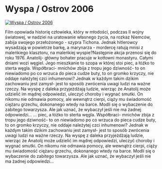 Wyspa / Ostrov 2006 
=============
[![Wyspa / Ostrov 2006 ](http://vidos.pl/images/player.gif)](http://vidos.pl/wyspa-ostrov-2006)

 Film opowiada historię człowieka, który w młodości, podczas II wojny światowej, w nadziei na uratowanie własnego życia, na rozkaz Niemców, zabija swojego przełożonego - szypra Tichona. Jednak hitlerowcy wysadzają w powietrze barkę, a marynarza - mordercę ratują mnisi z maleńkiego klasztoru, na maleńkiej wyspie?Następnie akcja przenosi się do roku 1976. Anatolij- główny bohater pracuje w kotłowni monastyru. Całymi dniami wozi węgiel. Jego mieszkanie to szopa w której stoi piec, a łóżko to sterta węgla. Współbraci- mnichów zbija z tropu jego dziwność- to on niewiadomo po co wrzuca do pieca cudze buty, to on gromko krzyczy, nie oddaje należytej czci inhumenowi? Jednak w każdym takim dzikim zachowaniu jest zamysł- jest to sposób zwrócenia uwagi ludzi na ważne rzeczy. Na wyspę z daleka przyjeżdżają ludzie, wierząc że Anatolij może udzielić im mądrej odpowiedzi, uleczyć choroby i wygnać smutki. On nikomu nie odmawia pomocy, ale wewnątrz cierpi, ciąży mu świadomość ciężaru grzechu, dokonanego wtedy na barce. Modli się o wybaczenie do zabitego towarzysza. Ale jak uznać, że wybaczył jeśli nie ma żadnej odpowiedzi...  ... piec, a łóżko to sterta węgla. Współbraci- mnichów zbija z tropu jego dziwność- to on niewiadomo po co wrzuca do pieca cudze buty, to on gromko krzyczy, nie oddaje należytej czci inhumenowi? Jednak w każdym takim dzikim zachowaniu jest zamysł- jest to sposób zwrócenia uwagi ludzi na ważne rzeczy. Na wyspę z daleka przyjeżdżają ludzie, wierząc że Anatolij może udzielić im mądrej odpowiedzi, uleczyć choroby i wygnać smutki. On nikomu nie odmawia pomocy, ale wewnątrz cierpi, ciąży mu świadomość ciężaru grzechu, dokonanego wtedy na barce. Modli się o wybaczenie do zabitego towarzysza. Ale jak uznać, że wybaczył jeśli nie ma żadnej odpowiedzi...
